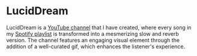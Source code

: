 # LucidDream
LucidDream is a <a href="https://www.youtube.com/channel/UC_NB2ksIMxDTzPWjh-a_nHw">YouTube channel</a> that I have created, where every song in my <a href="https://open.spotify.com/playlist/7Lg2IGZJGAvGYqqUEuvqkU?si=24178c436b8c40b9">Spotify playlist</a> is transformed into a mesmerizing slow and reverb version. The channel features an engaging visual element through the addition of a well-curated gif, which enhances the listener's experience.
<br />
